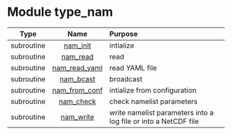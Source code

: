 # Module type_nam

| Type | Name | Purpose |
| :--: | :--: | :---------- |
| subroutine | [nam_init](https://github.com/JCSDA/saber/tree/develop/src/saber/bump/type_nam.F90#L222) | intialize |
| subroutine | [nam_read](https://github.com/JCSDA/saber/tree/develop/src/saber/bump/type_nam.F90#L431) | read |
| subroutine | [nam_read_yaml](https://github.com/JCSDA/saber/tree/develop/src/saber/bump/type_nam.F90#L1164) | read YAML file |
| subroutine | [nam_bcast](https://github.com/JCSDA/saber/tree/develop/src/saber/bump/type_nam.F90#L1190) | broadcast |
| subroutine | [nam_from_conf](https://github.com/JCSDA/saber/tree/develop/src/saber/bump/type_nam.F90#L1382) | intialize from configuration |
| subroutine | [nam_check](https://github.com/JCSDA/saber/tree/develop/src/saber/bump/type_nam.F90#L1678) | check namelist parameters |
| subroutine | [nam_write](https://github.com/JCSDA/saber/tree/develop/src/saber/bump/type_nam.F90#L2059) | write namelist parameters into a log file or into a NetCDF file |
